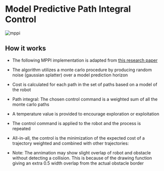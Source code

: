# Model Predictive Path Integral Control

![mppi](https://github.com/MosesTheRedSea/MPPI/blob/master/mppi_demo.gif)

## How it works
- The following MPPI implementation is adapted from [this research paper](https://ieeexplore.ieee.org/stamp/stamp.jsp?tp=&arnumber=7487277)
- The algorithm utilizes a monte carlo procedure by producing random noise (gaussian splatter) over a model prediction horizon
- Cost is calculated for each path in the set of paths based on a model of the robot
- Path integral: The chosen control command is a weighted sum of all the monte carlo paths
- A temperature value is provided to encourage exploration or exploitation
- The control command is applied to the robot and the process is repeated
- All-in-all, the control is the minimization of the expected cost of a trajectory weighted and combined with other trajectories:
  
- Note: The annimation may show slight overlap of robot and obstacle without detecting a collision. This is because of the drawing function giving an extra 0.5 width overlap from the actual obstacle border


